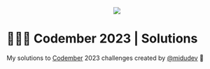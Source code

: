 <div align="center">
  <a href="https://codember.dev/">
    <img src="https://github.com/user-attachments/assets/cc4cc1ce-32e1-417b-ad18-6c9ea8031b4a" /> 
  </a>
</div>

# 👨🏻‍💻 Codember 2023 | Solutions

My solutions to [Codember](https://codember.dev/) 2023 challenges created by [@midudev](https://github.com/midudev/) 👾
